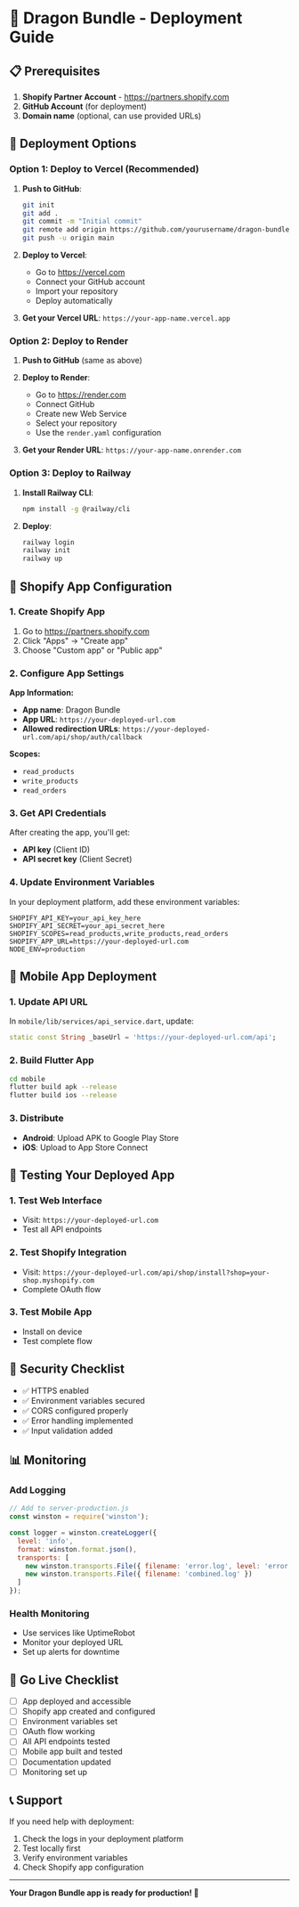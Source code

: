# 🚀 Dragon Bundle - Deployment Guide

## 📋 Prerequisites

1. **Shopify Partner Account** - https://partners.shopify.com
2. **GitHub Account** (for deployment)
3. **Domain name** (optional, can use provided URLs)

## 🎯 Deployment Options

### Option 1: Deploy to Vercel (Recommended)

1. **Push to GitHub**:
   ```bash
   git init
   git add .
   git commit -m "Initial commit"
   git remote add origin https://github.com/yourusername/dragon-bundle.git
   git push -u origin main
   ```

2. **Deploy to Vercel**:
   - Go to https://vercel.com
   - Connect your GitHub account
   - Import your repository
   - Deploy automatically

3. **Get your Vercel URL**: `https://your-app-name.vercel.app`

### Option 2: Deploy to Render

1. **Push to GitHub** (same as above)

2. **Deploy to Render**:
   - Go to https://render.com
   - Connect GitHub
   - Create new Web Service
   - Select your repository
   - Use the `render.yaml` configuration

3. **Get your Render URL**: `https://your-app-name.onrender.com`

### Option 3: Deploy to Railway

1. **Install Railway CLI**:
   ```bash
   npm install -g @railway/cli
   ```

2. **Deploy**:
   ```bash
   railway login
   railway init
   railway up
   ```

## 🔧 Shopify App Configuration

### 1. Create Shopify App

1. Go to https://partners.shopify.com
2. Click "Apps" → "Create app"
3. Choose "Custom app" or "Public app"

### 2. Configure App Settings

**App Information:**
- **App name**: Dragon Bundle
- **App URL**: `https://your-deployed-url.com`
- **Allowed redirection URLs**: `https://your-deployed-url.com/api/shop/auth/callback`

**Scopes:**
- `read_products`
- `write_products`
- `read_orders`

### 3. Get API Credentials

After creating the app, you'll get:
- **API key** (Client ID)
- **API secret key** (Client Secret)

### 4. Update Environment Variables

In your deployment platform, add these environment variables:

```env
SHOPIFY_API_KEY=your_api_key_here
SHOPIFY_API_SECRET=your_api_secret_here
SHOPIFY_SCOPES=read_products,write_products,read_orders
SHOPIFY_APP_URL=https://your-deployed-url.com
NODE_ENV=production
```

## 📱 Mobile App Deployment

### 1. Update API URL

In `mobile/lib/services/api_service.dart`, update:
```dart
static const String _baseUrl = 'https://your-deployed-url.com/api';
```

### 2. Build Flutter App

```bash
cd mobile
flutter build apk --release
flutter build ios --release
```

### 3. Distribute

- **Android**: Upload APK to Google Play Store
- **iOS**: Upload to App Store Connect

## 🧪 Testing Your Deployed App

### 1. Test Web Interface
- Visit: `https://your-deployed-url.com`
- Test all API endpoints

### 2. Test Shopify Integration
- Visit: `https://your-deployed-url.com/api/shop/install?shop=your-shop.myshopify.com`
- Complete OAuth flow

### 3. Test Mobile App
- Install on device
- Test complete flow

## 🔐 Security Checklist

- ✅ HTTPS enabled
- ✅ Environment variables secured
- ✅ CORS configured properly
- ✅ Error handling implemented
- ✅ Input validation added

## 📊 Monitoring

### Add Logging
```javascript
// Add to server-production.js
const winston = require('winston');

const logger = winston.createLogger({
  level: 'info',
  format: winston.format.json(),
  transports: [
    new winston.transports.File({ filename: 'error.log', level: 'error' }),
    new winston.transports.File({ filename: 'combined.log' })
  ]
});
```

### Health Monitoring
- Use services like UptimeRobot
- Monitor your deployed URL
- Set up alerts for downtime

## 🚀 Go Live Checklist

- [ ] App deployed and accessible
- [ ] Shopify app created and configured
- [ ] Environment variables set
- [ ] OAuth flow working
- [ ] All API endpoints tested
- [ ] Mobile app built and tested
- [ ] Documentation updated
- [ ] Monitoring set up

## 📞 Support

If you need help with deployment:
1. Check the logs in your deployment platform
2. Test locally first
3. Verify environment variables
4. Check Shopify app configuration

---

**Your Dragon Bundle app is ready for production! 🎉**
